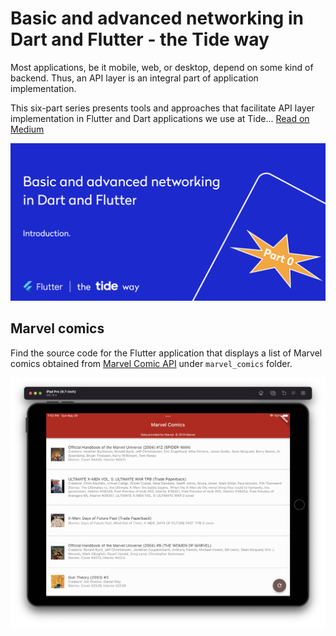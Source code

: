 # Basic and advanced networking in Dart and Flutter - the Tide way

Most applications, be it mobile, web, or desktop, depend on some kind of backend. Thus, an API layer is an integral part of application implementation.

This six-part series presents tools and approaches that facilitate API layer implementation in Flutter and Dart applications we use at Tide... [Read on Medium](https://medium.com/@foxanna/basic-and-advanced-networking-in-dart-and-flutter-the-tide-way-part-0-introduction-33ac040a4a1c)

![](images/cover.png)

## Marvel comics 

Find the source code for the Flutter application that displays a list of Marvel comics obtained from [Marvel Comic API](https://developer.marvel.com/) under `marvel_comics` folder.

![](images/screenshot1.png)
